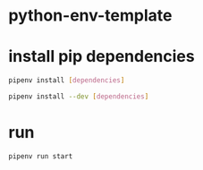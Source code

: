 # python-env-template

# install pip dependencies
```bash
pipenv install [dependencies]
```
```bash
pipenv install --dev [dependencies]
```

# run
```bash
pipenv run start
```